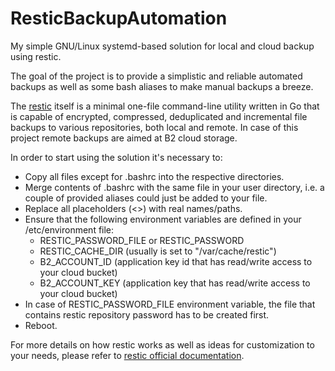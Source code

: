 # ResticBackupAutomation
My simple GNU/Linux systemd-based solution for local and cloud backup using restic. 

The goal of the project is to provide a simplistic and reliable automated backups as well as some bash aliases to make manual backups a breeze.

The [restic](https://restic.net/) itself is a minimal one-file command-line utility written in Go that is capable of encrypted, compressed, deduplicated and incremental file backups to various repositories, both local and remote.
In case of this project remote backups are aimed at B2 cloud storage.

In order to start using the solution it's necessary to:
* Copy all files except for .bashrc into the respective directories.
* Merge contents of .bashrc with the same file in your user directory, i.e. a couple of provided aliases could just be added to your file.
* Replace all placeholders (<>) with real names/paths.
* Ensure that the following environment variables are defined in your /etc/environment file:
    * RESTIC_PASSWORD_FILE or RESTIC_PASSWORD
    * RESTIC_CACHE_DIR (usually is set to "/var/cache/restic")
    * B2_ACCOUNT_ID (application key id that has read/write access to your cloud bucket)
    * B2_ACCOUNT_KEY (application key that has read/write access to your cloud bucket)
* In case of RESTIC_PASSWORD_FILE environment variable, the file that contains restic repository password has to be created first.
* Reboot.


For more details on how restic works as well as ideas for customization to your needs, please refer to [restic official documentation](https://restic.readthedocs.io/en/stable/).
